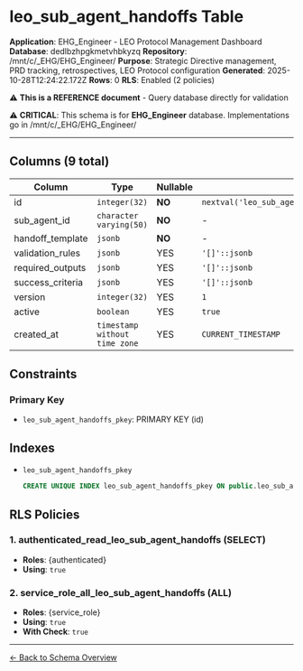 # leo_sub_agent_handoffs Table

**Application**: EHG_Engineer - LEO Protocol Management Dashboard
**Database**: dedlbzhpgkmetvhbkyzq
**Repository**: /mnt/c/_EHG/EHG_Engineer/
**Purpose**: Strategic Directive management, PRD tracking, retrospectives, LEO Protocol configuration
**Generated**: 2025-10-28T12:24:22.172Z
**Rows**: 0
**RLS**: Enabled (2 policies)

⚠️ **This is a REFERENCE document** - Query database directly for validation

⚠️ **CRITICAL**: This schema is for **EHG_Engineer** database. Implementations go in /mnt/c/_EHG/EHG_Engineer/

---

## Columns (9 total)

| Column | Type | Nullable | Default | Description |
|--------|------|----------|---------|-------------|
| id | `integer(32)` | **NO** | `nextval('leo_sub_agent_handoffs_id_seq'::regclass)` | - |
| sub_agent_id | `character varying(50)` | **NO** | - | - |
| handoff_template | `jsonb` | **NO** | - | - |
| validation_rules | `jsonb` | YES | `'[]'::jsonb` | - |
| required_outputs | `jsonb` | YES | `'[]'::jsonb` | - |
| success_criteria | `jsonb` | YES | `'[]'::jsonb` | - |
| version | `integer(32)` | YES | `1` | - |
| active | `boolean` | YES | `true` | - |
| created_at | `timestamp without time zone` | YES | `CURRENT_TIMESTAMP` | - |

## Constraints

### Primary Key
- `leo_sub_agent_handoffs_pkey`: PRIMARY KEY (id)

## Indexes

- `leo_sub_agent_handoffs_pkey`
  ```sql
  CREATE UNIQUE INDEX leo_sub_agent_handoffs_pkey ON public.leo_sub_agent_handoffs USING btree (id)
  ```

## RLS Policies

### 1. authenticated_read_leo_sub_agent_handoffs (SELECT)

- **Roles**: {authenticated}
- **Using**: `true`

### 2. service_role_all_leo_sub_agent_handoffs (ALL)

- **Roles**: {service_role}
- **Using**: `true`
- **With Check**: `true`

---

[← Back to Schema Overview](../database-schema-overview.md)
